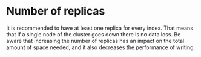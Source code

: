 # Number of replicas

 It is recommended to have at least one replica for every index. That means that if a single node of the cluster goes down there is no data loss.
 Be aware that increasing the number of replicas has an impact on the total amount of space needed, and it also decreases the performance of writing.
